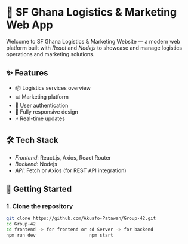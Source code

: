 # 🚚 SF Ghana Logistics & Marketing Web App

Welcome to SF Ghana Logistics & Marketing Website — a modern web platform built with *React* and *Nodejs* to showcase and manage logistics operations and marketing solutions.

## ✨ Features

- 📦 Logistics services overview
- 📊 Marketing platform
- 🔐 User authentication
- 📱 Fully responsive design
- ⚡ Real-time updates 

## 🛠️ Tech Stack

- *Frontend*: React.js, Axios, React Router
- *Backend*: Nodejs
- *API*: Fetch or Axios (for REST API integration)

## 🚀 Getting Started

### 1. Clone the repository

```bash
git clone https://github.com/Akuafo-Patawah/Group-42.git
cd Group-42
cd frontend -> for frontend or cd Server -> for backend
npm run dev                    npm start   
                                
